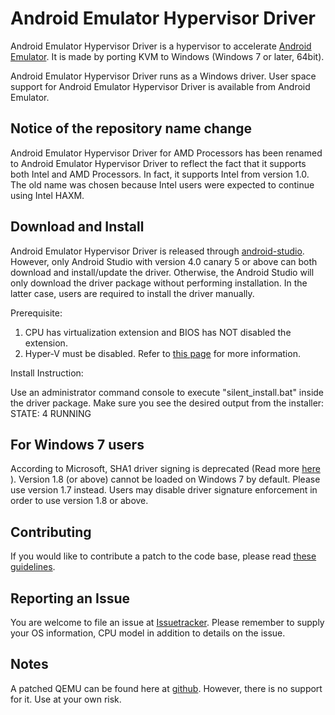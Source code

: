 # Android Emulator Hypervisor Driver

Android Emulator Hypervisor Driver is a hypervisor to accelerate
[Android Emulator][android-studio]. It is made by porting KVM to Windows
(Windows 7 or later, 64bit).

Android Emulator Hypervisor Driver runs as a Windows driver. User space
support for Android Emulator Hypervisor Driver is available from Android
Emulator.

## Notice of the repository name change
Android Emulator Hypervisor Driver for AMD Processors has been renamed to
Android Emulator Hypervisor Driver to reflect the fact that it supports both
Intel and AMD Processors. In fact, it supports Intel from version 1.0. The
old name was chosen because Intel users were expected to continue using Intel
HAXM.

## Download and Install
Android Emulator Hypervisor Driver is released through [android-studio].
However, only Android Studio with version 4.0 canary 5 or above can both
download and install/update the driver. Otherwise, the Android
Studio will only download the driver package without performing installation.
In the latter case, users are required to install the driver manually.


Prerequisite:
1. CPU has virtualization extension and BIOS has NOT disabled the extension.
2. Hyper-V must be disabled. Refer to [this
   page](https://github.com/google/android-emulator-hypervisor-driver-for-amd-processors/wiki/Is-Hyper-V-really-disabled%3F)
   for more information.

Install Instruction:  
  
Use an administrator command console to execute "silent_install.bat" inside
the driver package. Make sure you see the desired output from the installer:
STATE: 4 RUNNING

## For Windows 7 users
According to Microsoft, SHA1 driver signing is deprecated (Read more
[here](https://docs.microsoft.com/en-us/windows-hardware/drivers/install/deprecation-of-software-publisher-certificates-and-commercial-release-certificates)
). Version 1.8 (or above) cannot be loaded on Windows 7 by default. Please
use version 1.7 instead. Users may disable driver signature enforcement in
order to use version 1.8 or above.

## Contributing
If you would like to contribute a patch to the code base, please read
[these guidelines](CONTRIBUTING.md).

## Reporting an Issue
You are welcome to file an issue at [Issuetracker]. Please remember to supply
your OS information, CPU model in addition to details on the issue.

## Notes
A patched QEMU can be found here at [github]. However, there is no support for
it. Use at your own risk.

[android-studio]: https://developer.android.com/studio/index.html
[github]: https://github.com/qemu-gvm/qemu-gvm
[Issuetracker]: https://issuetracker.google.com/issues?q=componentid:192727
